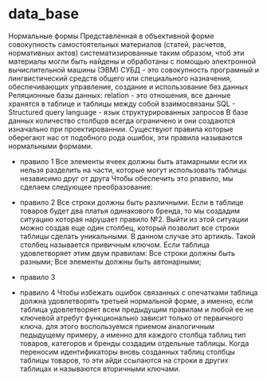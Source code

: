 # data_base
Нормальные формы
Представленная в объективной форме совокупность самостоятельных материалов (статей, расчетов, нормативных актов) систематизированные таким образом, чтоб эти материалы могли быть найдены и обработаны с помощью электронной вычислительной машины (ЭВМ)
СУБД - это совокупность програмный и лингвистический средств общего или специального назначения, обеспечивающих управление, создание и использование без данных
Реляционные базы данных: relation - это отношения, все данные хранятся в таблице и таблицы между собой взаимосвязаны
SQL - Structured query language - язык структурированных запросов
В базе данных количество столбцов всегда ограничено и они создаются изначально при проектированнии.
Существуют правила которые оберегают нас от подобного рода ошибок, эти правила называются нормальными формами.

- правило 1
Все элементы ячеек должны быть атамарными если их нельзя разделить на части, которые могут использовать таблицы независимо друг от друга
Чтобы обеспечить это рпавило, мы сделаем следующее преобразование:

- правило 2
Все строки должны быть различными. Если в таблице товаров будет два платья одинакового бренда, то мы создадим ситуацию которая нарушает правило №2. Выйти из этой ситуации можно создав еще один столбец, который позволит все строки таблицы сделать уникальными. В данном случае это артикль. Такой столбец называется привичным ключом.
Если таблица удовлетворяет этим двум правилам:
Все строки должны быть разными; Все элементы должны быть автонарными; 

- правило 3

- правило 4
Чтобы избежать ошибок связанных с опечатками таблица должна удовлетворять третьей нормальной форме, а именно, если таблица удовлетворяет всем предыдущим правилам и любой ее не ключевой атребут функционально зависит только от первичного ключа. для этого воспользуемся приемом аналогичным педыдущему примеру, а именно для каждого столбца таблиц тип товаров, категоров и бренды создадим отдельные таблицы.
Когда переносим идентификаторы вновь созданных таблиц столбцы таблицы товаров, то эти айди ссылаются на строки в других таблицах и называются вторичными ключами.
